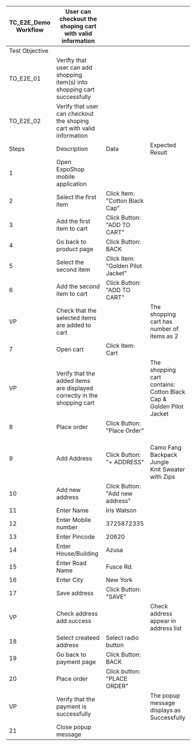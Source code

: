 | TC_E2E_Demo Workflow | User can checkout the shoping cart with valid information                  |                                   |                                                                    |
|----------------------|----------------------------------------------------------------------------|-----------------------------------|--------------------------------------------------------------------|
| Test Objective       |                                                                            |                                   |                                                                    |
| TO_E2E_01            | Verifty that user can add shopping item(s) into shopping cart successfully |                                   |                                                                    |
| TO_E2E_02            | Verify that user can checkout the shoping cart with valid information      |                                   |                                                                    |
| Steps                | Description                                                                | Data                              | Expected Result                                                    |
| 1                    | Open ExpoShop mobile application                                           |                                   |                                                                    |
| 2                    | Select the first item                                                      | Click Item: "Cotton Black Cap"    |                                                                    |
| 3                    | Add the first item to cart                                                 | Click Button: "ADD TO CART"       |                                                                    |
| 4                    | Go back to product page                                                    | Click Button: BACK                |                                                                    |
| 5                    | Select the second item                                                     | Click Item: "Golden Pilot Jacket" |                                                                    |
| 6                    | Add the second  item to cart                                               | Click Button: "ADD TO CART"       |                                                                    |
| VP                   | Check that the selected items are added to cart                            |                                   | The shopping cart has number of items as 2                         |
| 7                    | Open cart                                                                  | Click Item: Cart                  |                                                                    |
| VP                   | Verify that the added items are displayed correctly in the shopping cart   |                                   | The shopping cart contains: Cotton Black Cap & Golden Pilot Jacket |
| 8                    | Place order                                                                | Click Button: "Place Order"       |                                                                    |
| 9                    | Add Address                                                                | Click Button: "+ ADDRESS"         | <br/>Camo Fang Backpack Jungle<br/>Knit Sweater with Zips          |
| 10                   | Add new address                                                            | Click Button: "Add new address"   |                                                                    |
| 11                   | Enter Name                                                                 | Iris Watson                       |                                                                    |
| 12                   | Enter Mobile number                                                        | 3725872335                        |                                                                    |
| 13                   | Enter Pincode                                                              | 20620                             |                                                                    |
| 14                   | Enter House/Building                                                       | Azusa                             |                                                                    |
| 15                   | Enter Road Name                                                            | Fusce Rd.                         |                                                                    |
| 16                   | Enter City                                                                 | New York                          |                                                                    |
| 17                   | Save address                                                               | Click Button: "SAVE"              |                                                                    |
| VP                   | Check address add success                                                  |                                   | Check address appear in address list                               |
| 18                   | Select createed address                                                    | Select radio button               |                                                                    |
| 19                   | Go back to payment page                                                    | Click Button: BACK                |                                                                    |
| 20                   | Place order                                                                | Click button: "PLACE ORDER"       |                                                                    |
| VP                   | Verify that the payment is successfully                                    |                                   | The popup message displays as Successfully                         |
| 21                   | Close popup message                                                        |